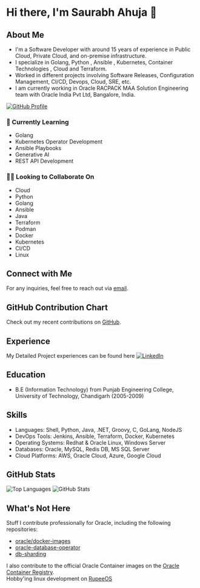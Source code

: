 # Hi there, I'm Saurabh Ahuja 👋

## About Me
- I'm a Software Developer with around 15 years of experience in Public Cloud, Private Cloud, and on-premise infrastructure.  
- I specialize in Golang, Python , Ansible , Kubernetes,  Container Technologies , Cloud and Terraform.  
- Worked in different projects involving Software Releases, Configuration Management, CI/CD, Devops, Cloud, SRE, etc.   
- I am currently working in Oracle RACPACK MAA Solution Engineering team with Oracle India Pvt Ltd, Bangalore, India.   

[![GitHub Profile](https://img.shields.io/badge/-s1saurabh-black?style=flat&logo=github&logoColor=white&link=https://github.com/s1saurabh)](https://github.com/s1saurabh)

### 🌱 Currently Learning
- Golang
- Kubernetes Operator Development
- Ansible Playbooks
- Generative AI
- REST API Development

### 👯‍♂️ Looking to Collaborate On
- Cloud
- Python
- Golang
- Ansible
- Java
- Terraform
- Podman
- Docker
- Kubernetes
- CI/CD
- Linux

## Connect with Me
For any inquiries, feel free to reach out via [email](mailto:sauraahu@gmail.com).  

## GitHub Contribution Chart
Check out my recent contributions on [GitHub](https://github.com/s1saurabh).

## Experience
My Detailed Project experiences can be found here [![LinkedIn](https://img.shields.io/badge/-s1saurabh-blue?style=flat&logo=Linkedin&logoColor=white&link=https://linkedin.com/in/s1saurabh)](https://linkedin.com/in/s1saurabh)

## Education
- B.E (Information Technology) from Punjab Engineering College, University of Technology, Chandigarh (2005-2009)

## Skills
- Languages: Shell, Python, Java, .NET, Groovy, C, GoLang, NodeJS
- DevOps Tools: Jenkins, Ansible, Terraform, Docker, Kubernetes
- Operating Systems: Redhat & Oracle Linux, Windows Server
- Databases: Oracle, MySQL, Redis DB, MS SQL Server
- Cloud Platforms: AWS, Oracle Cloud, Azure, Google Cloud
  
## GitHub Stats
![Top Languages](https://github-readme-stats.vercel.app/api/top-langs/?username=s1saurabh&layout=compact)
![GitHub Stats](https://github-readme-stats.vercel.app/api?username=s1saurabh&show_icons=true)

## What's Not Here

Stuff I contribute professionally for Oracle, including the following repositories:

- [oracle/docker-images](https://github.com/oracle/docker-images)
- [oracle-database-operator](https://github.com/oracle/oracle-database-operator)
- [db-sharding](https://github.com/oracle/db-sharding)

I also contribute to the official Oracle Container images on the [Oracle Container Registry](https://container-registry.oracle.com/).  
Hobby'ing linux development on [RupeeOS](https://github.com/RupeeOS/rupeeos-iso/tree/main)


